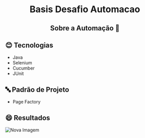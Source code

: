 <h1 align="center"> 
  Basis Desafio Automacao
</h1>


<h2 align="center"> 
  Sobre a Automação 🚀 
</h2>

## :blush: **Tecnologias**

- Java
- Selenium
- Cucumber
- JUnit

## 🔤 **Padrão de Projeto**

- Page Factory

## 😄 **Resultados**
![Nova Imagem](https://github.com/BrunoCarvalho18/basis-desafio-automacao/assets/32099971/50d05d40-3d73-4328-8d7e-47246ab3c870)
